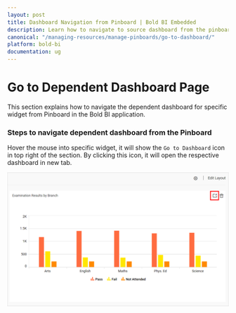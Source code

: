 ```yaml
---
layout: post
title: Dashboard Navigation from Pinboard | Bold BI Embedded
description: Learn how to navigate to source dashboard from the pinboard in Bold BI Embedded. Pinboard is a collection of widgets from various dashboards pinned to it. 
canonical: "/managing-resources/manage-pinboards/go-to-dashboard/"
platform: bold-bi
documentation: ug
---
```


# Go to Dependent Dashboard Page

This section explains how to navigate the dependent dashboard for specific widget from Pinboard in the Bold BI application.

### Steps to navigate dependent dashboard from the Pinboard

Hover the mouse into specific widget, it will show the `Go to Dashboard` icon in top right of the section. By clicking this icon, it will open the respective dashboard in new tab.

![Go to Dashboard](/static/assets/managing-resources/manage-pinboards/images/navigate-dashboard.png#width=50%)